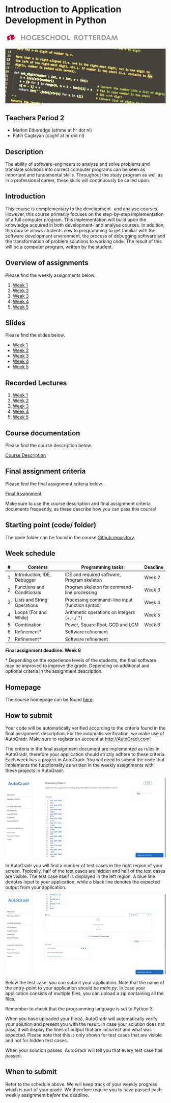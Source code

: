 Introduction to Application Development in Python
====================

![Logo](docs/img/logo.png)

![Cover Image](docs/img/cover.jpg)

Teachers Period 2
-----------------

* Marlon Etheredge (ethme at hr dot nl)
* Fatih Caglayan (caghf at hr dot nl)

Description
-----------

The ability of software-engineers to analyze and solve problems and translate
solutions into correct computer programs can be seen as important and
fundamental skills. Throughout the study program as well as in a professional
career, these skills will continuously be called upon.

Introduction
------------

This course is complementary to the development- and analyse courses. However,
this course primarily focuses on the step-by-step implementation of a full
computer program. This implementation will build upon the knowledge acquired in
both development- and analyse courses. In addition, this course allows students
new to programming to get familiar with the software development environment,
the process of debugging software and the transformation of problem solutions to
working code. The result of this will be a computer program, written by the
student.

Overview of assignments
-----------------------

Please find the weekly assignments below.

1. [Week 1](assignments/week1.md)
2. [Week 2](assignments/week2.md)
3. [Week 3](assignments/week3.md)
4. [Week 4](assignments/week4.md)
5. [Week 5](assignments/week5.md)

Slides
------

Please find the slides below.

- [Week
    1](https://hogeschool.github.io/Keuzevak-IADIP/presentations/week%201/presentation.html)
- [Week
    2](https://hogeschool.github.io/Keuzevak-IADIP/presentations/week%202/presentation.html)
- [Week
    3](https://hogeschool.github.io/Keuzevak-IADIP/presentations/week%203/presentation.html)
- [Week
    4](https://hogeschool.github.io/Keuzevak-IADIP/presentations/week%204/presentation.html)
- [Week
    5](https://hogeschool.github.io/Keuzevak-IADIP/presentations/week%205/presentation.html)

Recorded Lectures
-----------------

1. [Week 1](https://drive.google.com/open?id=1eaWlJD7hCS7ECtSA18ErLaZIVygudji6)
2. [Week 2](https://drive.google.com/open?id=1pLewvwRFihbKsAdhgj_A1dlB9YFW6fno)
3. [Week 3](https://drive.google.com/open?id=1AKG8HC0TA0oSWA8ioGPEgTtFze0cWBHV)
4. [Week 4](https://drive.google.com/open?id=1w4jgWp_mGPq6Tn1QKaf-F4XI2GvKgwMS)
5. [Week 5](https://drive.google.com/open?id=1RAp4WgKRKCD_VJswR6oRs9zyhb1Nzz7_)


Course documentation
--------------------

Please find the course description below.

[Course Description](docs/module-description.md)

Final assignment criteria
-------------------------

Please find the final assignment criteria below.

[Final Assignment](docs/final-assignment.md)

Make sure to use the course description and final assignment criteria documents frequently, as these describe how you can pass this course!

Starting point (code/ folder)
-----------------------------

The code folder can be found in the course [Github repository](https://github.com/hogeschool/Keuzevak-IADIP/tree/master/code).

Week schedule
-------------

| \#  | Contents                    | Programming tasks                               | Deadline |
| --- | --------------------------- | ----------------------------------------------- | -------- |
| 1   | Introduction, IDE, Debugger | IDE and required software, Program skeleton     | Week 2   |
| 2   | Functions and Conditionals  | Program skeleton for command-line processing    | Week 3   |
| 3   | Lists and String Operations | Processing command-line input (function syntax) | Week 4   |
| 4   | Loops (For and While)       | Arithmetic operations on integers (+,-,/,\*)    | Week 5   |
| 5   | Combination                 | Power, Square Root, GCD and LCM                 | Week 6   |
| 6   | Refinement\*                | Software refinement                             |          |
| 7   | Refinement\*                | Software refinement                             |          |

**Final assignment deadline: Week 8**

\* Depending on the experience levels of the students, the final software may be
improved to improve the grade. Depending on additional and optional criteria in
the assignment description.

Homepage
--------

The course homepage can be found [here](https://hogeschool.github.io/Keuzevak-IADIP/).

How to submit
-------------

Your code will be automatically verified according to the criteria found in the final assignment description. For the automatic verification, we make use of AutoGradr. Make sure to register an account at <http://AutoGradr.com>!

The criteria in the final assignment document are implemented as rules in AutoGradr, therefore your application should strictly adhere to these criteria. Each week has a project in AutoGradr. You will need to submit the code that implements the functionality as written in the weekly assignments with these projects in AutoGradr.

![Cover Image](docs/img/autogradr_bottom.png)

In AutoGradr you will find a number of test cases in the right region of your screen. Typically, half of the test cases are hidden and half of the test cases are visible. The test case itself is displayed in the left region. A blue line denotes input to your application, while a black line denotes the expected output from your application.

![Cover Image](docs/img/autogradr_top.png)

Below the test case, you can submit your application. Note that the name of the entry-point to your application should be *main.py*. In case your application consists of multiple files, you can upload a zip containing all the files.

Remember to check that the programming language is set to Python 3.

When you have uploaded your file(s), AutoGradr will automatically verify your solution and present you with the result. In case your solution does not pass, it will display the lines of output that are incorrect and what was expected. Please note that this is only shown for test cases that are visible and not for hidden test cases.

When your solution passes, AutoGradr will tell you that every test case has passed.

When to submit
--------------

Refer to the schedule above. We will keep track of your weekly progress which is part of your grade. We therefore require you to have passed each weekly assignment _before_ the deadline.
